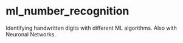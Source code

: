 # ml_number_recognition
 Identifying handwritten digits with different ML algorithms. Also with Neuronal Networks.
